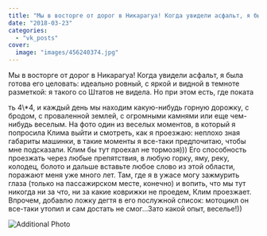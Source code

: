```yaml
---
title: "Мы в восторге от дорог в Никарагуа! Когда увидели асфальт, я была готова его целовать: идеально ровн..."
date: "2018-03-23"
categories: 
  - "vk_posts"
cover:
  image: "images/456240374.jpg"
---
```


Мы в восторге от дорог в Никарагуа! Когда увидели асфальт, я была готова его целовать: идеально ровный, с яркой и видной в темноте разметкой: я такого со Штатов не видела. Но при этом есть, где поката

<!--more--> ть 4\*4, и каждый день мы находим какую-нибудь горную дорожку, с бродом, с проваленной землей, с огромными камнями или еще чем-нибудь веселым. На фото один из веселых моментов, в который я попросила Клима выйти и смотреть, как я проезжаю: неплохо зная габариты машинки, в такие моменты я все-таки предпочитаю, чтобы мне подсказали. Клим бы тут проехал не тормозя))) Его способность проезжать через любые препятствия, в любую горку, яму, реку, колодец, болото и дальше вставьте любое слово из этой области, поражают меня уже много лет. Там, где я в ужасе могу зажмурить глаза (только на пассажирском месте, конечно) и вопить, что мы тут никогда ни за что, ни за какие коврижки не проедем, Клим проезжает. Впрочем, добавлю ложку дегтя в его послужной список: мотоцикл он все-таки утопил и сам достать не смог...Зато какой опыт, веселье!))

![Additional Photo](https://vodpop.ru/wp-content/uploads/2023/07/456240375.jpg)
